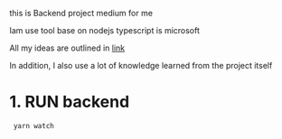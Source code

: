 <p>this is Backend project medium for me</p>
<p>Iam use tool base on nodejs typescript  is microsoft</p>
All my ideas are outlined in <a href ="https://medium.com/@cnguynminh/brainstorming-ideal-create-feature-and-database-project-the-same-medium-4102f861bbad">link</a>
<p>In addition, I also use a lot of knowledge learned from the project itself</p>
<h1>1. RUN backend</h1>
<code> yarn watch</code>
